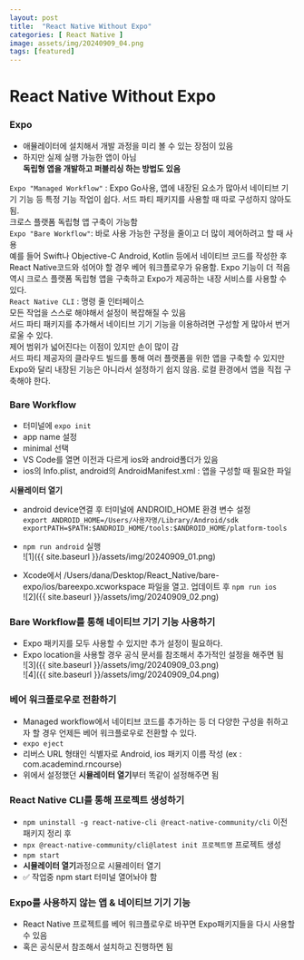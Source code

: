 ```yaml
---  
layout: post  
title:  "React Native Without Expo"  
categories: [ React Native ]  
image: assets/img/20240909_04.png  
tags: [featured]  
---  
```

  
# React Native Without Expo  
  
### Expo  
- 애뮬레이터에 설치해서 개발 과정을 미리 볼 수 있는 장점이 있음  
- 하지만 실제 실행 가능한 앱이 아님  
**독립형 앱을 개발하고 퍼블리싱 하는 방법도 있음**  
  
`Expo "Managed Workflow"` : Expo Go사용, 앱에 내장된 요소가 많아서 네이티브 기기 기능 등 특정 기능 작업이 쉽다. 서드 파티 패키지를 사용할 때 따로 구성하지 않아도 됨.  
크로스 플랫폼 독립형 앱 구축이 가능함  
`Expo "Bare Workflow"`: 바로 사용 가능한 구정을 줄이고 더 많이 제어하려고 할 때 사용  
예를 들어 Swift나 Objective-C Android, Kotlin 등에서 네이티브 코드를 작성한 후 React Native코드와 섞어야 할 경우 베어 워크플로우가 유용함. Expo 기능이 더 적음  
역시 크로스 플랫폼 독립형 앱을 구축하고 Expo가 제공하는 내장 서비스를 사용할 수 있다.  
`React Native CLI` : 명령 줄 인터페이스  
모든 작업을 스스로 해야해서 설정이 복잡해질 수 있음  
서드 파티 패키지를 추가해서 네이티브 기기 기능을 이용하려면 구성할 게 많아서 번거로울 수 있다.  
제어 범위가 넓어진다는 이점이 있지만 손이 많이 감  
서드 파티 제공자의 클라우드 빌드를 통해 여러 플랫폼을 위한 앱을 구축할 수 있지만 Expo와 달리 내장된 기능은 아니라서 설정하기 쉽지 않음. 로컬 환경에서 앱을 직접 구축해야 한다.  
  
  
### Bare Workflow  
- 터미널에 `expo init`  
- app name 설정  
- minimal 선택  
- VS Code를 열면 이전과 다르게 ios와 android폴더가 있음  
- ios의 Info.plist, android의 AndroidManifest.xml : 앱을 구성할 때 필요한 파일   
  
**시뮬레이터 열기**  
- android device연결 후 터미널에 ANDROID_HOME 환경 변수 설정  
`export ANDROID_HOME=/Users/사용자명/Library/Android/sdk`  
`exportPATH=$PATH:$ANDROID_HOME/tools:$ANDROID_HOME/platform-tools`  
- `npm run android` 실행  
![1]({{ site.baseurl }}/assets/img/20240909_01.png)  
  
- Xcode에서 /Users/dana/Desktop/React_Native/bare-expo/ios/bareexpo.xcworkspace 파일을 열고. 업데이트 후 `npm run ios`  
![2]({{ site.baseurl }}/assets/img/20240909_02.png)  
  
### Bare Workflow를 통해 네이티브 기기 기능 사용하기  
- Expo 패키지를 모두 사용할 수 있지만 추가 설정이 필요하다.  
- Expo location을 사용할 경우 공식 문서를 참조해서 추가적인 설정을 해주면 됨  
![3]({{ site.baseurl }}/assets/img/20240909_03.png)  
![4]({{ site.baseurl }}/assets/img/20240909_04.png)  
  
### 베어 워크플로우로 전환하기  
- Managed workflow에서 네이티브 코드를 추가하는 등 더 다양한 구성을 취하고자 할 경우 언제든 베어 워크플로우로 전환할 수 있다.  
- `expo eject`  
- 리버스 URL 형태인 식별자로 Android, ios 패키지 이름 작성 (ex : com.academind.rncourse)  
- 위에서 설정했던 **시뮬레이터 열기**부터 똑같이 설정해주면 됨  
  
### React Native CLI를 통해 프로젝트 생성하기  
- `npm uninstall -g react-native-cli @react-native-community/cli` 이전 패키지 정리 후  
- `npx @react-native-community/cli@latest init 프로젝트명` 프로젝트 생성  
- `npm start`  
- **시뮬레이터 열기**과정으로 시뮬레이터 열기  
- ✅ 작업중 npm start 터미널 열어놔야 함  
  
### Expo를 사용하지 않는 앱 & 네이티브 기기 기능  
- React Native 프로젝트를 베어 워크플로우로 바꾸면 Expo패키지들을 다시 사용할 수 있음  
- 혹은 공식문서 참조해서 설치하고 진행하면 됨  
  
  